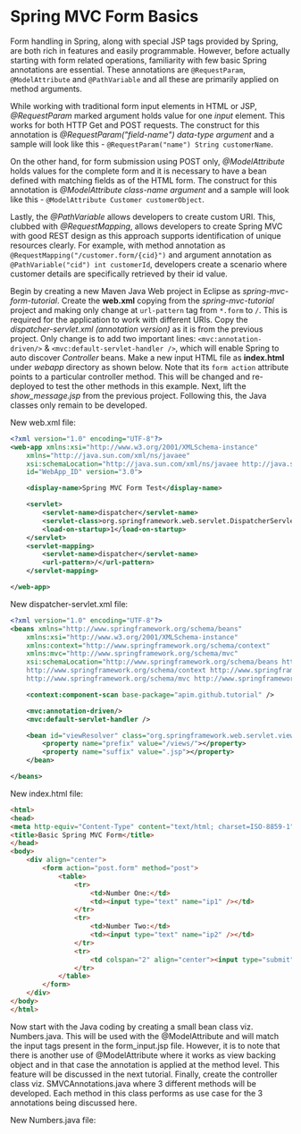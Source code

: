 # Spring MVC Form Basics

Form handling in Spring, along with special JSP tags provided by Spring, are both rich in features and easily programmable. However, before actually starting with form related operations, familiarity with few basic Spring annotations are essential. These annotations are `@RequestParam`, `@ModelAttribute` and `@PathVariable` and all these are primarily applied on method arguments.

While working with traditional form input elements in HTML or JSP, *@RequestParam* marked argument holds value for one *input* element. This works for both HTTP Get and POST requests. The construct for this annotation is *@RequestParam("field-name") data-type argument* and a sample will look like this - `@RequestParam("name") String customerName`.

On the other hand, for form submission using POST only, *@ModelAttribute* holds values for the complete form and it is necessary to have a bean defined with matching fields as of the HTML form. The construct for this annotation is *@ModelAttribute class-name argument* and a sample will look like this - `@ModelAttribute Customer customerObject`.

Lastly, the *@PathVariable* allows developers to create custom URI. This, clubbed with *@RequestMapping*, allows developers to create Spring MVC with good REST design as this approach supports identification of unique resources clearly. For example, with method annotation as `@RequestMapping("/customer.form/{cid}")` and argument annotation as `@PathVariable("cid") int customerId`, developers create a scenario where customer details are specifically retrieved by their id value.

Begin by creating a new Maven Java Web project in Eclipse as *spring-mvc-form-tutorial*. Create the **web.xml** copying from the *spring-mvc-tutorial* project and making only change at `url-pattern` tag from `*.form` to `/`. This is required for the application to work with different URIs. Copy the *dispatcher-servlet.xml (annotation version)* as it is from the previous project. Only change is to add two important lines: `<mvc:annotation-driven/>` & `<mvc:default-servlet-handler />`, which will enable Spring to auto discover *Controller* beans. Make a new input HTML file as **index.html** under *webapp* directory as shown below. Note that its `form action` attribute points to a particular controller method. This will be changed and re-deployed to test the other methods in this example. Next, lift the *show_message.jsp* from the previous project. Following this, the Java classes only remain to be developed.

New web.xml file:

```xml
<?xml version="1.0" encoding="UTF-8"?>
<web-app xmlns:xsi="http://www.w3.org/2001/XMLSchema-instance"
	xmlns="http://java.sun.com/xml/ns/javaee"
	xsi:schemaLocation="http://java.sun.com/xml/ns/javaee http://java.sun.com/xml/ns/javaee/web-app_3_0.xsd"
	id="WebApp_ID" version="3.0">

	<display-name>Spring MVC Form Test</display-name>

	<servlet>
		<servlet-name>dispatcher</servlet-name>
		<servlet-class>org.springframework.web.servlet.DispatcherServlet</servlet-class>
		<load-on-startup>1</load-on-startup>
	</servlet>
	<servlet-mapping>
		<servlet-name>dispatcher</servlet-name>
		<url-pattern>/</url-pattern>
	</servlet-mapping>

</web-app>
```

New dispatcher-servlet.xml file:

```xml
<?xml version="1.0" encoding="UTF-8"?>
<beans xmlns="http://www.springframework.org/schema/beans"
	xmlns:xsi="http://www.w3.org/2001/XMLSchema-instance"
	xmlns:context="http://www.springframework.org/schema/context"
	xmlns:mvc="http://www.springframework.org/schema/mvc"
	xsi:schemaLocation="http://www.springframework.org/schema/beans http://www.springframework.org/schema/beans/spring-beans.xsd 
	http://www.springframework.org/schema/context http://www.springframework.org/schema/context/spring-context.xsd
	http://www.springframework.org/schema/mvc http://www.springframework.org/schema/mvc/spring-mvc.xsd">

	<context:component-scan base-package="apim.github.tutorial" />

	<mvc:annotation-driven/>
	<mvc:default-servlet-handler />

	<bean id="viewResolver" class="org.springframework.web.servlet.view.InternalResourceViewResolver">
		<property name="prefix" value="/views/"></property>
		<property name="suffix" value=".jsp"></property>
	</bean>

</beans>
```

New index.html file:

```html
<html>
<head>
<meta http-equiv="Content-Type" content="text/html; charset=ISO-8859-1">
<title>Basic Spring MVC Form</title>
</head>
<body>
	<div align="center">
		<form action="post.form" method="post">
			<table>
				<tr>
					<td>Number One:</td>
					<td><input type="text" name="ip1" /></td>
				</tr>
				<tr>
					<td>Number Two:</td>
					<td><input type="text" name="ip2" /></td>
				</tr>
				<tr>
					<td colspan="2" align="center"><input type="submit" value="Do Sum"></td>
				</tr>
			</table>
		</form>
	</div>
</body>
</html>
```

Now start with the Java coding by creating a small bean class viz. Numbers.java. This will be used with the @ModelAttribute and will match the input tags present in the form_input.jsp file. However, it is to note that there is another use of @ModelAttribute where it works as view backing object and in that case the annotation is applied at the method level. This feature will be discussed in the next tutorial. Finally, create the controller class viz. SMVCAnnotations.java where 3 different methods will be developed. Each method in this class performs as use case for the 3 annotations being discussed here.

New Numbers.java file: